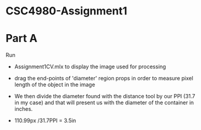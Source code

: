 # CSC4980-Assignment1

# Part A
Run
- Assignment1CV.mlx to display the image used for processing
- drag the end-points of 'diameter' region props in order to measure pixel length of the object in the image
- We then divide the diameter found with the distance tool by our PPI (31.7 in my case) and that will present us with the diameter of the container in inches.

- 110.99px /31.7PPI = 3.5in
